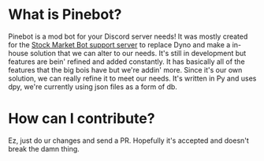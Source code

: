# What is Pinebot?
Pinebot is a mod bot for your Discord server needs! It was mostly created for the [Stock Market Bot support server](discord.gg/K3tUKAV) to replace Dyno and make a in-house solution that we can alter to our needs. It's still in development but features are bein' refined and added constantly. It has basically all of the features that the big bois have but we're addin' more. Since it's our own solution, we can really refine it to meet our needs. It's written in Py and uses dpy, we're currently using json files as a form of db.
# How can I contribute?
Ez, just do ur changes and send a PR. Hopefully it's accepted and doesn't break the damn thing.